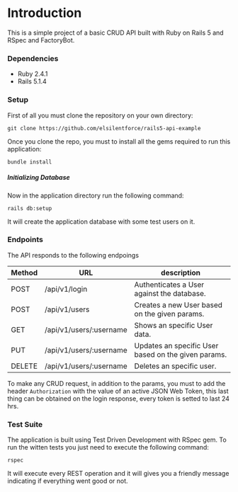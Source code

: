 # Introduction
This is a simple project of a basic CRUD API built with Ruby on Rails 5 and RSpec and FactoryBot.

### Dependencies
* Ruby 2.4.1
* Rails 5.1.4

### Setup
First of all you must clone the repository on your own directory:
```
git clone https://github.com/elsilentforce/rails5-api-example
```

Once you clone the repo, you must to install all the gems required to run this application:
```
bundle install
```

##### Initializing Database
Now in the application directory run the following command:
```
rails db:setup
```
It will create the application database with some test users on it.


### Endpoints
The API responds to the following endpoings

Method       | URL                      | description
------------ | -------------            | -------------
POST         | /api/v1/login            | Authenticates a User against the database.
POST         | /api/v1/users            | Creates a new User based on the given params.
GET          | /api/v1/users/:username  | Shows an specific User data.
PUT          | /api/v1/users/:username  | Updates an specific User based on the given params.
DELETE       | /api/v1/users/:username  | Deletes an specific user.

To make any CRUD request, in addition to the params, you must to add the header `Authorization` with the value of an active JSON Web Token, this last thing can be obtained on the login response, every token is setted to last 24 hrs.

### Test Suite
The application is built using Test Driven Development with RSpec gem.
To run the witten tests you just need to execute the following command:
```
rspec
```
It will execute every REST operation and it will gives you a friendly message indicating if everything went good or not.
